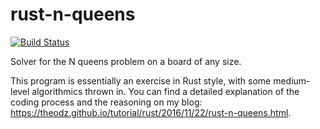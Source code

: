 # rust-n-queens

[![Build Status](https://travis-ci.org/theodz/rust-n-queens.svg?branch=master)](https://travis-ci.org/theodz/rust-n-queens)

Solver for the N queens problem on a board of any size.

This program is essentially an exercise in Rust style, with some medium-level algorithmics thrown in. You can find a detailed explanation of the coding process and the reasoning on my blog: https://theodz.github.io/tutorial/rust/2016/11/22/rust-n-queens.html.
